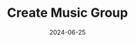 ---  
layout: startup_page  
title: "Create Music Group"  
id: "createmusicgroup.com"  
permalink: "/createmusicgroupcreatemusicgroup.com06252024/"  
website: "https://createmusicgroup.com/"  
funding_round: "Growth Round"  
funding_amount: "$165M"  
investors: "Flexpoint Ford, Charles Goldstuck"  
about: "Create Music Group is a music and entertainment company offering a full range of services to independent artists and labels. Their services include music distribution, publishing, marketing, content creation, and financial solutions, leveraging technology and a large owned audience. Create Music Group's proprietary platform provides independent artists and labels with access to major-label services."  
markets: "Music, Entertainment, Technology"  
hq: "Hollywood, California, United States"  
founded_year: "2015"  
linkedin: "https://www.linkedin.com/company/createmusicgroup"  
twitter: "https://twitter.com/createmusic"  
instagram: ""  
facebook: "https://www.facebook.com/wearecreatemusic/"  
crunchbase: "https://www.crunchbase.com/organization/create-music-group"  
pitchbook: "https://pitchbook.com/profiles/company/264276-46"  

date_display: "25-Jun-2024"  
date: "2024-06-25"

# SEO Optimization  
meta_title: "Create Music Group - Growth Round Funding ($165M)"  
meta_description: "Create Music Group, Create Music Group is a music and entertainment company offering a full range of services to independent artists and labels. Their services include mu..."  
meta_keywords: "Create Music Group, Music, Entertainment, Technology, Growth Round funding"  
canonical_url: "https://startup.projectstartups.com/createmusicgroupcreatemusicgroup.com06252024/"  
---